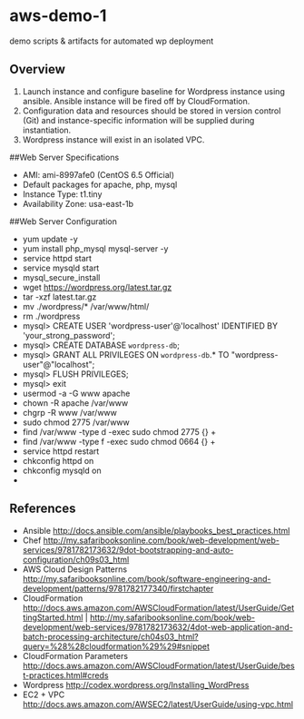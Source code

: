 # aws-demo-1
demo scripts &amp; artifacts for automated wp deployment

## Overview
1. Launch instance and configure baseline for Wordpress instance using ansible. Ansible instance will be fired off by CloudFormation.
2. Configuration data and resources should be stored in version control (Git) and instance-specific information will be supplied during instantiation.
3. Wordpress instance will exist in an isolated VPC.

##Web Server Specifications
* AMI: ami-8997afe0 (CentOS 6.5 Official)
* Default packages for apache, php, mysql
* Instance Type: t1.tiny
* Availability Zone: usa-east-1b

##Web Server Configuration
* yum update -y
* yum install php_mysql mysql-server -y
* service httpd start
* service mysqld start
* mysql_secure_install
* wget https://wordpress.org/latest.tar.gz
* tar -xzf latest.tar.gz
* mv ./wordpress/* /var/www/html/
* rm ./wordpress
* mysql> CREATE USER 'wordpress-user'@'localhost' IDENTIFIED BY 'your_strong_password';
* mysql> CREATE DATABASE `wordpress-db`;
* mysql> GRANT ALL PRIVILEGES ON `wordpress-db`.* TO "wordpress-user"@"localhost";
* mysql> FLUSH PRIVILEGES;
* mysql> exit
* usermod -a -G www apache
* chown -R apache /var/www
* chgrp -R www /var/www
* sudo chmod 2775 /var/www
* find /var/www -type d -exec sudo chmod 2775 {} +
* find /var/www -type f -exec sudo chmod 0664 {} +
* service httpd restart
* chkconfig httpd on
* chkconfig mysqld on
* 

## References
* Ansible http://docs.ansible.com/ansible/playbooks_best_practices.html
* Chef http://my.safaribooksonline.com/book/web-development/web-services/9781782173632/9dot-bootstrapping-and-auto-configuration/ch09s03_html
* AWS Cloud Design Patterns  http://my.safaribooksonline.com/book/software-engineering-and-development/patterns/9781782177340/firstchapter
* CloudFormation http://docs.aws.amazon.com/AWSCloudFormation/latest/UserGuide/GettingStarted.html | http://my.safaribooksonline.com/book/web-development/web-services/9781782173632/4dot-web-application-and-batch-processing-architecture/ch04s03_html?query=%28%28cloudformation%29%29#snippet
* CloudFormation Parameters http://docs.aws.amazon.com/AWSCloudFormation/latest/UserGuide/best-practices.html#creds
* Wordpress http://codex.wordpress.org/Installing_WordPress
* EC2 + VPC http://docs.aws.amazon.com/AWSEC2/latest/UserGuide/using-vpc.html

